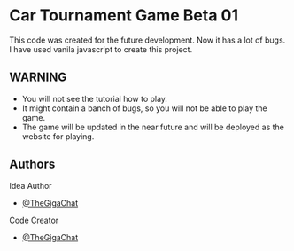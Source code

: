 
# Car Tournament Game Beta 01

This code was created for the future development. Now it has a lot of bugs.
I have used vanila javascript to create this project.


## WARNING

 - You will not see the tutorial how to play.
 - It might contain a banch of bugs, so you will not be able to play the game.
 - The game will be updated in the near future and will be deployed as the website for playing.





## Authors

Idea Author
- [@TheGigaChat](https://github.com/TheGigaChat)

Code Creator
- [@TheGigaChat](https://github.com/TheGigaChat)

